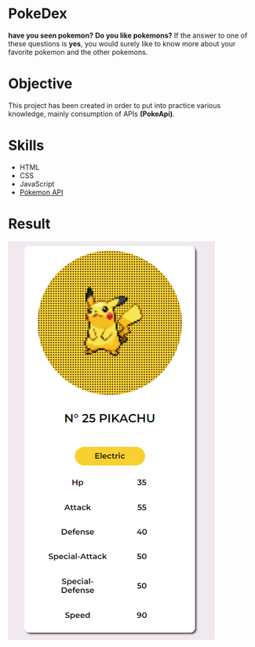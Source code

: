 # PokeDex
__have you seen pokemon?__ __Do you like pokemons?__
If the answer to one of these questions is **yes**, you would surely like to know more about your favorite pokemon and the other pokemons.
# Objective
This project has been created in order to put into practice various knowledge, mainly consumption of APIs __(PokeApi)__.
# Skills
   * HTML
   * CSS
   * JavaScript
   * [Pokemon API](https://pokeapi.co)
# Result
!["Poke Card  Pikachu"](https://github.com/So-Sori/PokeDex/blob/main/IMG/cardpikachu.png?raw=true)

